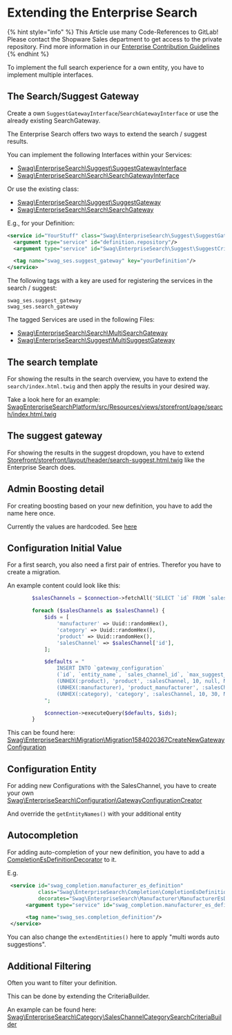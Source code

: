 # Extending the Enterprise Search

{% hint style="info" %}
This Article use many Code-References to GitLab!
Please contact the Shopware Sales department to get access to the private repository.
Find more information in our [Enterprise Contribution Guidelines](../contribution-guidelines.md)
{% endhint %}

To implement the full search experience for a own entity, you have to implement multiple interfaces.

## The Search/Suggest Gateway

Create a own `SuggestGatewayInterface`/`SearchGatewayInterface` or use the already existing SearchGateway.

The Enterprise Search offers two ways to extend the search / suggest results.

You can implement the following Interfaces within your Services:

- [Swag\EnterpriseSearch\Suggest\SuggestGatewayInterface](https://gitlab.com/shopware/shopware/enterprise/swagenterprisesearchplatform/-/blob/release/src/Suggest/SuggestGatewayInterface.php)
- [Swag\EnterpriseSearch\Search\SearchGatewayInterface](https://gitlab.com/shopware/shopware/enterprise/swagenterprisesearchplatform/-/blob/release/src/Search/SearchGatewayInterface.php)

Or use the existing class:

- [Swag\EnterpriseSearch\Suggest\SuggestGateway](https://gitlab.com/shopware/shopware/enterprise/swagenterprisesearchplatform/-/blob/release/src/Suggest/SuggestGateway.php)
- [Swag\EnterpriseSearch\Search\SearchGateway](https://gitlab.com/shopware/shopware/enterprise/swagenterprisesearchplatform/-/blob/release/src/Search/SearchGateway.php)

E.g., for your Definition:

```xml
<service id="YourStuff" class="Swag\EnterpriseSearch\Suggest\SuggestGateway">
  <argument type="service" id="definition.repository"/>
  <argument type="service" id="Swag\EnterpriseSearch\Suggest\SuggestCriteriaBuilder"/>

  <tag name="swag_ses.suggest_gateway" key="yourDefinition"/>
</service>
```

The following tags with a key are used for registering the services in the search / suggest:

```plain
swag_ses.suggest_gateway
swag_ses.search_gateway
```

The tagged Services are used in the following Files:

- [Swag\EnterpriseSearch\Search\MultiSearchGateway](https://gitlab.com/shopware/shopware/enterprise/swagenterprisesearchplatform/-/blob/release/src/Search/MultiSearchGateway.php)
- [Swag\EnterpriseSearch\Suggest\MultiSuggestGateway](https://gitlab.com/shopware/shopware/enterprise/swagenterprisesearchplatform/-/blob/release/src/Suggest/MultiSuggestGateway.php)

## The search template

For showing the results in the search overview, you have to extend the `search/index.html.twig` and then apply the results in your desired way.

Take a look here for an example: [SwagEnterpriseSearchPlatform/src/Resources/views/storefront/page/search/index.html.twig](https://gitlab.com/shopware/shopware/enterprise/swagenterprisesearchplatform/-/tree/release/src/Resources/views/storefront/page/search/index.html.twig)

## The suggest gateway

For showing the results in the suggest dropdown, you have to extend
[Storefront/storefront/layout/header/search-suggest.html.twig](https://gitlab.com/shopware/shopware/enterprise/swagenterprisesearchplatform/-/blob/release/src/Resources/views/storefront/layout/header/search-suggest.html.twig)
like the Enterprise Search does.

## Admin Boosting detail

For creating boosting based on your new definition, you have to add the name here once.

Currently the values are hardcoded.
See [here](https://gitlab.com/shopware/shopware/enterprise/swagenterprisesearchplatform/-/blob/release/src/Resources/app/administration/src/module/swag-enterprise-search/components/swag-enterprise-search-boosting-detail-modal/swag-enterprise-search-boosting-detail-modal.html.twig#L48)

## Configuration Initial Value

For a first search, you also need a first pair of entries. Therefor you have to create a migration.

An example content could look like this:

```php
        $salesChannels = $connection->fetchAll('SELECT `id` FROM `sales_channel`');

        foreach ($salesChannels as $salesChannel) {
            $ids = [
                'manufacturer' => Uuid::randomHex(),
                'category' => Uuid::randomHex(),
                'product' => Uuid::randomHex(),
                'salesChannel' => $salesChannel['id'],
            ];

            $defaults = "
                INSERT INTO `gateway_configuration`
                (`id`, `entity_name`, `sales_channel_id`, `max_suggest_count`, `max_search_count`, `created_at`) VALUES
                (UNHEX(:product), 'product', :salesChannel, 10, null, NOW()),
                (UNHEX(:manufacturer), 'product_manufacturer', :salesChannel, 10, 30, NOW()),
                (UNHEX(:category), 'category', :salesChannel, 10, 30, NOW())
            ";

            $connection->executeQuery($defaults, $ids);
        }
```

This can be found here:
[Swag\EnterpriseSearch\Migration\Migration1584020367CreateNewGatewayConfiguration](https://gitlab.com/shopware/shopware/enterprise/swagenterprisesearchplatform/-/blob/release/src/Migration/Migration1584020367CreateNewGatewayConfiguration.php)

## Configuration Entity

For adding new Configurations with the SalesChannel, you have to create your own
[Swag\EnterpriseSearch\Configuration\GatewayConfigurationCreator](https://gitlab.com/shopware/shopware/enterprise/swagenterprisesearchplatform/-/blob/release/src/Configuration/GatewayConfigurationCreator.php)

And override the `getEntityNames()` with your additional entity

## Autocompletion

For adding auto-completion of your new definition, you have to add a
[CompletionEsDefinitionDecorator](https://gitlab.com/shopware/shopware/enterprise/swagenterprisesearchplatform/-/blob/release/src/Completion/CompletionEsDefinitionDecorator.php)
to it.

E.g.

```xml
 <service id="swag_completion.manufacturer_es_definition"
          class="Swag\EnterpriseSearch\Completion\CompletionEsDefinitionDecorator"
          decorates="Swag\EnterpriseSearch\Manufacturer\ManufacturerEsDefinition">
      <argument type="service" id="swag_completion.manufacturer_es_definition.inner"/>

      <tag name="swag_ses.completion_definition"/>
 </service>
```

You can also change the `extendEntities()` here to apply "multi words auto suggestions".

## Additional Filtering

Often you want to filter your definition.

This can be done by extending the CriteriaBuilder.

An example can be found here:
[Swag\EnterpriseSearch\Category\SalesChannelCategorySearchCriteriaBuilder](https://gitlab.com/shopware/shopware/enterprise/swagenterprisesearchplatform/-/blob/release/src/Category/SalesChannelCategorySearchCriteriaBuilder.php)

